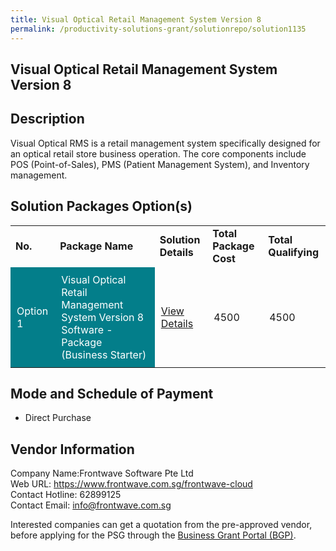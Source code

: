 ```yaml
---
title: Visual Optical Retail Management System Version 8
permalink: /productivity-solutions-grant/solutionrepo/solution1135
---
```


## Visual Optical Retail Management System Version 8

## Description

Visual Optical RMS is a retail management system specifically designed for an optical retail store business operation. The core components include POS (Point-of-Sales), PMS (Patient Management System), and Inventory management.

## Solution Packages Option(s)

<table>
<tr>
<td><b>No.</b></td>
<td><b>Package Name</b></td>
<td><b>Solution Details</b></td>
<td><b>Total Package Cost</b></td>
<td><b>Total Qualifying</b></td>
</tr>
<tr>
<td style='padding: 10px; background-color: #037E8A; color: #FFFFFF;'>Option 1</td>
<td style='padding: 10px; background-color: #037E8A; color: #FFFFFF;'>Visual Optical Retail Management System Version 8 Software - Package (Business Starter)</td>
<td style='padding: 10px;'><a href='https://www.gobusiness.gov.sg/images/psg/Desensitised_Frontwave_20200487_Annex_3_Part_1.pdf' target='_blank'>View Details</a></td>
<td style='padding: 10px;'>4500</td>
<td style='padding: 10px;'>4500</td>
</tr>
</table>

## Mode and Schedule of Payment

 - Direct Purchase

## Vendor Information

 Company Name:Frontwave Software Pte Ltd <br>Web URL: https://www.frontwave.com.sg/frontwave-cloud <br>Contact Hotline: 62899125 <br>Contact Email: info@frontwave.com.sg <br>

Interested companies can get a quotation from the pre-approved vendor, before applying for the PSG through the <a href='https://www.businessgrants.gov.sg/' target='_blank' rel='noopener'>Business Grant Portal (BGP)</a>.

<script src="/jquery/resize-tables.js"></script>
